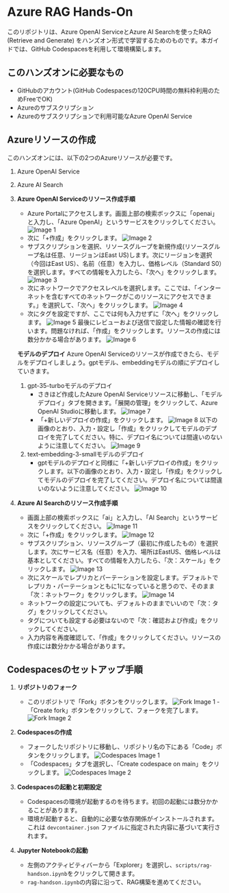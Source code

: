 # Azure RAG Hands-On

このリポジトリは、Azure OpenAI ServiceとAzure AI Searchを使ったRAG (Retrieve and Generate) をハンズオン形式で学習するためのものです。本ガイドでは、GitHub Codespacesを利用して環境構築します。

## このハンズオンに必要なもの

- GitHubのアカウント(GitHub Codespacesの120CPU時間の無料枠利用のためFreeでOK)
- Azureのサブスクリプション
- Azureのサブスクリプションで利用可能なAzure OpenAI Service

## Azureリソースの作成
このハンズオンには、以下の2つのAzureリソースが必要です。
1. Azure OpenAI Service
2. Azure AI Search

1. **Azure OpenAI Serviceのリソース作成手順**
    - Azure Portalにアクセスします。画面上部の検索ボックスに「openai」と入力し、「Azure OpenAI」というサービスをクリックしてください。
    ![Image 1](assets/aoai1.png)
    - 次に「+作成」をクリックします。
    ![Image 2](assets/aoai2.png)
    - サブスクリプションを選択、リソースグループを新規作成(リソースグループ名は任意、リージョンはEast US)します。次にリージョンを選択（今回はEast US）、名前（任意）を入力し、価格レベル（Standard S0）を選択します。すべての情報を入力したら、「次へ」をクリックします。
    ![Image 3](assets/aoai3.png)
    - 次にネットワークでアクセスレベルを選択します。ここでは、「インターネットを含むすべてのネットワークがこのリソースにアクセスできます。」を選択して、「次へ」をクリックします。
    ![Image 4](assets/aoai4.png)
    - 次にタグを設定ですが、ここでは何も入力せずに「次へ」をクリックします。
    ![Image 5](assets/aoai5.png)
    最後にレビューおよび送信で設定した情報の確認を行います。問題なければ、「作成」をクリックします。リソースの作成には数分かかる場合があります。
    ![Image 6](assets/aoai6.png)

    **モデルのデプロイ**
    Azure OpenAI Serviceのリソースが作成できたら、モデルをデプロイしましょう。gptモデル、embeddingモデルの順にデプロイしていきます。
    1. gpt-35-turboモデルのデプロイ
        - さきほど作成したAzure OpenAI Serviceリソースに移動し、「モデル デプロイ」タブを開きます。「展開の管理」をクリックして、Azure OpenAI Studioに移動します。
        ![Image 7](assets/aoai7.png)
        - 「+新しいデプロイの作成」をクリックします。
        ![Image 8](assets/aoai8.png)
        以下の画像のとおり、入力・設定し「作成」をクリックしてモデルのデプロイを完了してください。特に、デプロイ名については間違いのないように注意してください。
        ![Image 9](assets/aoai9.png)
    2. text-embedding-3-smallモデルのデプロイ
        - gptモデルのデプロイと同様に「+新しいデプロイの作成」をクリックします。以下の画像のとおり、入力・設定し「作成」をクリックしてモデルのデプロイを完了してください。デプロイ名については間違いのないように注意してください。
        ![Image 10](assets/aoai10.png)

2. **Azure AI Searchのリソース作成手順**
    - 画面上部の検索ボックスに「ai」と入力し、「AI Search」というサービスをクリックしてください。
    ![Image 11](assets/aisearch1.png)
    - 次に「+作成」をクリックします。
    ![Image 12](assets/aisearch2.png)
    - サブスクリプション、リソースグループ（最初に作成したもの）を選択します。次にサービス名（任意）を入力、場所はEastUS、価格レベルは基本としてください。すべての情報を入力したら、「次：スケール」をクリックします。
    ![Image 13](assets/aisearch3.png)
    - 次にスケールでレプリカとパーテーションを設定します。デフォルトでレプリカ・パーテーションともに1になっていると思うので、そのまま「次：ネットワーク」をクリックします。
    ![Image 14](assets/aisearch4.png)
    - ネットワークの設定についても、デフォルトのままでいいので「次：タグ」をクリックしてください。
    - タグについても設定する必要はないので「次：確認および作成」をクリックしてください。
    - 入力内容を再度確認して、「作成」をクリックしてください。リソースの作成には数分かかる場合があります。

## Codespacesのセットアップ手順

1. **リポジトリのフォーク**
    - このリポジトリで「Fork」ボタンをクリックします。
    ![Fork Image 1](assets/fork1.png)
    -「Create fork」ボタンをクリックして、フォークを完了します。
    ![Fork Image 2](assets/fork2.png)

2. **Codespacesの作成**
    - フォークしたリポジトリに移動し、リポジトリ名の下にある「Code」ボタンをクリックします。
    ![Codespaces Image 1](assets/codespaces1.png)
    - 「Codespaces」タブを選択し、「Create codespace on main」をクリックします。
    ![Codespaces Image 2](assets/codespaces2.png)

3. **Codespacesの起動と初期設定**
    - Codespacesの環境が起動するのを待ちます。初回の起動には数分かかることがあります。
    - 環境が起動すると、自動的に必要な依存関係がインストールされます。これは `devcontainer.json` ファイルに指定された内容に基づいて実行されます。

4. **Jupyter Notebookの起動**
    - 左側のアクティビティバーから「Explorer」を選択し、`scripts/rag-handson.ipynb`をクリックして開きます。
    - `rag-handson.ipynb`の内容に沿って、RAG構築を進めてください。

